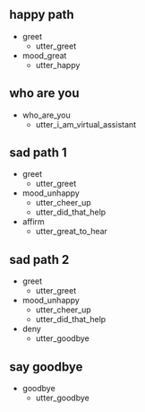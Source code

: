 ## happy path
* greet
  - utter_greet
* mood_great
  - utter_happy

## who are you
* who_are_you
  - utter_i_am_virtual_assistant

## sad path 1
* greet
  - utter_greet
* mood_unhappy
  - utter_cheer_up
  - utter_did_that_help
* affirm
  - utter_great_to_hear

## sad path 2
* greet
  - utter_greet
* mood_unhappy
  - utter_cheer_up
  - utter_did_that_help
* deny
  - utter_goodbye

## say goodbye
* goodbye
  - utter_goodbye
